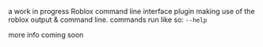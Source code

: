 a work in progress Roblox command line interface plugin making use of the roblox output & command line. commands run like so:
`--help`

more info coming soon